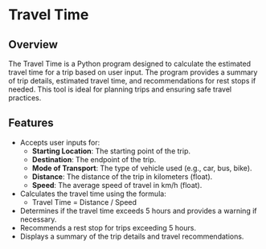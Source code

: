 # Travel Time

## Overview
The Travel Time is a Python program designed to calculate the estimated travel time for a trip based on user input. The program provides a summary of trip details, estimated travel time, and recommendations for rest stops if needed. This tool is ideal for planning trips and ensuring safe travel practices.

## Features
- Accepts user inputs for:
  - **Starting Location**: The starting point of the trip.
  - **Destination**: The endpoint of the trip.
  - **Mode of Transport**: The type of vehicle used (e.g., car, bus, bike).
  - **Distance**: The distance of the trip in kilometers (float).
  - **Speed**: The average speed of travel in km/h (float).
- Calculates the travel time using the formula:
  - Travel Time = Distance / Speed
- Determines if the travel time exceeds 5 hours and provides a warning if necessary.
- Recommends a rest stop for trips exceeding 5 hours.
- Displays a summary of the trip details and travel recommendations.
